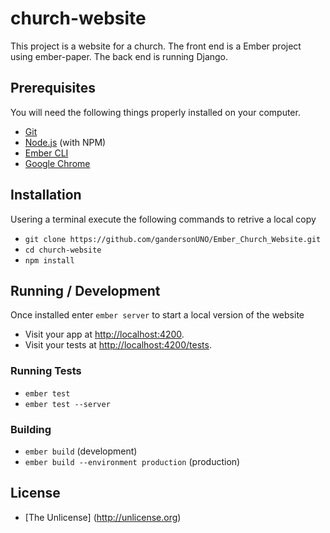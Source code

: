 # church-website

This project is a website for a church. The front end is a Ember project using ember-paper. The back end is running Django.

## Prerequisites

You will need the following things properly installed on your computer.

* [Git](https://git-scm.com/)
* [Node.js](https://nodejs.org/) (with NPM)
* [Ember CLI](https://ember-cli.com/)
* [Google Chrome](https://google.com/chrome/)

## Installation
Usering a terminal execute the following commands to retrive a local copy
* `git clone https://github.com/gandersonUNO/Ember_Church_Website.git`
* `cd church-website`
* `npm install`

## Running / Development
Once installed enter `ember server` to start a local version of the website
* Visit your app at [http://localhost:4200](http://localhost:4200).
* Visit your tests at [http://localhost:4200/tests](http://localhost:4200/tests).


### Running Tests

* `ember test`
* `ember test --server`

### Building

* `ember build` (development)
* `ember build --environment production` (production)

## License

* [The Unlicense] (http://unlicense.org)


